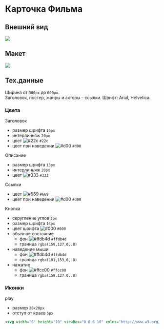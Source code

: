 # Карточка Фильма

## Внешний вид

![](https://github.com/maxvipon/html-tasks/raw/master/afisha.png)

## Макет

![](https://github.com/maxvipon/html-tasks/raw/master/afisha_sizes.png)

## Тех.данные

Ширина от `300px` до `600px`.  
Заголовок, постер, жанры и актеры – ссылки.
Шрифт: Arial, Helvetica.

### Цвета

Заголовок
- размер шрифта `16px`
- интерлиньяж `20px`
- цвет ![#22c](https://placehold.it/9/22c/000?text=+) `#22с`
- цвет при наведении ![#d00](https://placehold.it/9/d00/000?text=+) `#d00`

Описание
- размер шрифта `13px`
- интерлиньяж `20px`
- цвет ![#333](https://placehold.it/9/333/000?text=+) `#333`

Ссылки
- цвет ![#669](https://placehold.it/9/669/000?text=+) `#669`
- цвет при наведении ![#d00](https://placehold.it/9/dd0000/000?text=+) `#d00`

Кнопка
- скругление углов `3px`
- размер шрифта `14px`
- цвет шрифта ![#000](https://placehold.it/9/000/000?text=+) `#000`
- обычное состояние
  - фон ![#ffdb4d](https://placehold.it/9/ffdb4d/000?text=+) `#ffdb4d`
  - граница `rgba(159,127,0,.8)`
- наведение мыши 
  - фон ![#ffdb4d](https://placehold.it/9/ffdb4d/000?text=+) `#ffdb4d`
  - граница `rgba(191,153,0,.8)`
- нажатие
  - фон ![#ffcc00](https://placehold.it/9/ffcc00/000?text=+) `#ffcc00`
  - граница `rgba(159,127,0,.8)`

### Иконки

play
- размер `20x20px`
- отступ от краев `5px`
```svg
<svg width="6" height="10" viewBox="0 0 6 10" xmlns="http://www.w3.org/2000/svg"><path d="M0 0v10l6-5z" fill="#333" fill-rule="evenodd"/></svg>
```
